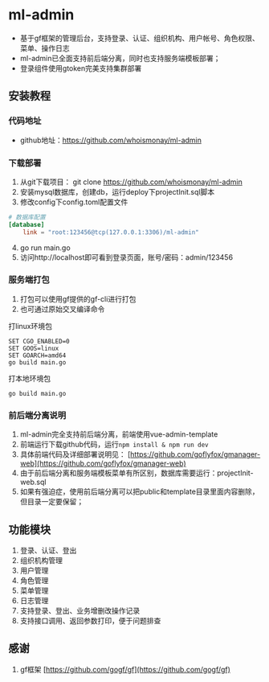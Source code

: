 # ml-admin

* 基于gf框架的管理后台，支持登录、认证、组织机构、用户帐号、角色权限、菜单、操作日志
* ml-admin已全面支持前后端分离，同时也支持服务端模板部署；
* 登录组件使用gtoken完美支持集群部署

## 安装教程
### 代码地址
* github地址：https://github.com/whoismonay/ml-admin

### 下载部署
1. 从git下载项目： git clone https://github.com/whoismonay/ml-admin
2. 安装mysql数据库，创建db，运行deploy下projectInit.sql脚本
3. 修改config下config.toml配置文件
```toml
# 数据库配置
[database]
    link = "root:123456@tcp(127.0.0.1:3306)/ml-admin"
```
4. go run main.go
5. 访问http://localhost即可看到登录页面，账号/密码：admin/123456

### 服务端打包
1. 打包可以使用gf提供的gf-cli进行打包
2. 也可通过原始交叉编译命令

打linux环境包
```
SET CGO_ENABLED=0
SET GOOS=linux
SET GOARCH=amd64
go build main.go
```

打本地环境包
```
go build main.go
```

### 前后端分离说明
1. ml-admin完全支持前后端分离，前端使用vue-admin-template
2. 前端运行下载github代码，运行`npm install & npm run dev`
3. 具体前端代码及详细部署说明见： [https://github.com/goflyfox/gmanager-web](https://github.com/goflyfox/gmanager-web)
4. 由于前后端分离和服务端模板菜单有所区别，数据库需要运行：projectInit-web.sql
5. 如果有强迫症，使用前后端分离可以把public和template目录里面内容删除，但目录一定要保留；

## 功能模块
1. 登录、认证、登出
2. 组织机构管理
3. 用户管理
4. 角色管理
5. 菜单管理
6. 日志管理
7. 支持登录、登出、业务增删改操作记录
8. 支持接口调用、返回参数打印，便于问题排查


## 感谢

1. gf框架 [https://github.com/gogf/gf](https://github.com/gogf/gf)